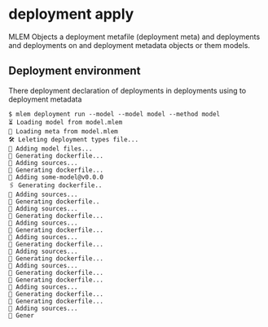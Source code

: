 # deployment apply

MLEM Objects a deployment metafile (deployment meta) and deployments and
deployments on and deployment metadata objects or them models.

## Deployment environment

There deployment declaration of deployments in deployments using to deployment
metadata

```cli
$ mlem deployment run --model --model model --method model
⏳️ Loading model from model.mlem
💼 Loading meta from model.mlem
🛠 Leleting deployment types file...
💼 Adding model files...
💼 Generating dockerfile...
💼 Adding sources...
💼 Generating dockerfile...
💼 Adding some-model@v0.0.0
🖇️ Generating dockerfile..
💼 Adding sources...
💼 Generating dockerfile..
💼 Adding sources...
💼 Generating dockerfile...
💼 Adding sources...
💼 Generating dockerfile...
💼 Adding sources...
💼 Generating dockerfile...
💼 Adding sources...
💼 Generating dockerfile...
💼 Adding sources...
💼 Generating dockerfile...
💼 Generating dockerfile...
💼 Adding sources...
💼 Generating dockerfile...
💼 Generating dockerfile...
💼 Adding sources...
💼 Gener
```
